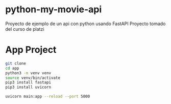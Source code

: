 # python-my-movie-api
Proyecto de ejemplo de un api con python usando FastAPI
Proyecto tomado del curso de platzi

# App Project

```sh
git clone
cd app
python3 -m venv venv
source venv/bin/activate
pip3 install fastapi
pip3 install uvicorn

uvicorn main:app --reload --port 5000
```